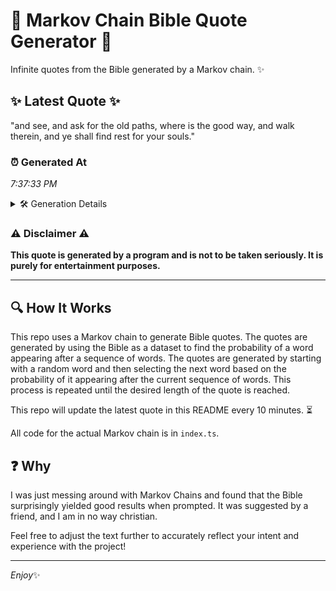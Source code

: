 # 📖 Markov Chain Bible Quote Generator 📖

Infinite quotes from the Bible generated by a Markov chain. ✨

## ✨ Latest Quote ✨
"and see, and ask for the old paths, where is the good way, and walk therein, and ye shall find rest for your souls."

### ⏰ Generated At
*7:37:33 PM*

<details>
    <summary>🛠️ Generation Details</summary>
    <p>
        <strong>🌱 Seed:</strong> and<br>
        <strong>🔄 Iterations:</strong> 23<br>
        <strong>📜 Context History:</strong><br>[ and ]: see,<br>[ and, see, ]: and<br>[ and, see,, and ]: ask<br>[ and, see,, and, ask ]: for<br>[ and, see,, and, ask, for ]: the<br>[ and, see,, and, ask, for, the ]: old<br>[ see,, and, ask, for, the, old ]: paths,<br>[ and, ask, for, the, old, paths, ]: where<br>[ ask, for, the, old, paths,, where ]: is<br>[ for, the, old, paths,, where, is ]: the<br>[ the, old, paths,, where, is, the ]: good<br>[ old, paths,, where, is, the, good ]: way,<br>[ paths,, where, is, the, good, way, ]: and<br>[ where, is, the, good, way,, and ]: walk<br>[ is, the, good, way,, and, walk ]: therein,<br>[ the, good, way,, and, walk, therein, ]: and<br>[ good, way,, and, walk, therein,, and ]: ye<br>[ way,, and, walk, therein,, and, ye ]: shall<br>[ and, walk, therein,, and, ye, shall ]: find<br>[ walk, therein,, and, ye, shall, find ]: rest<br>[ therein,, and, ye, shall, find, rest ]: for<br>[ and, ye, shall, find, rest, for ]: your<br>[ ye, shall, find, rest, for, your ]: souls.<br>
    </p>
</details>

### ⚠️ Disclaimer ⚠️
**This quote is generated by a program and is not to be taken seriously. It is purely for entertainment purposes.**

---

## 🔍 How It Works

This repo uses a Markov chain to generate Bible quotes. The quotes are generated by using the Bible as a dataset to find the probability of a word appearing after a sequence of words. The quotes are generated by starting with a random word and then selecting the next word based on the probability of it appearing after the current sequence of words. This process is repeated until the desired length of the quote is reached.

This repo will update the latest quote in this README every 10 minutes. ⏳

All code for the actual Markov chain is in `index.ts`.

## ❓ Why

I was just messing around with Markov Chains and found that the Bible surprisingly yielded good results when prompted. 
It was suggested by a friend, and I am in no way christian.

Feel free to adjust the text further to accurately reflect your intent and experience with the project!

---

*Enjoy*✨
